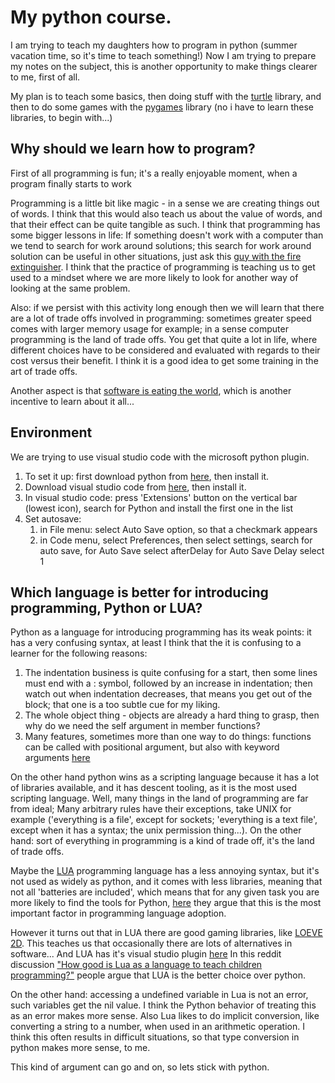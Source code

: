 # My python course.

I am trying to teach my daughters how to program in python (summer vacation time, so it's time to teach something!) 
Now I am trying to prepare my notes on the subject, this is another opportunity to make things clearer to me, first of all.

My plan is to teach some basics, then doing stuff with the [turtle](https://docs.python.org/3/library/turtle.html) library, and then to do some games with the [pygames](https://www.pygame.org/wiki/GettingStarted) library (no i have to learn these libraries, to begin with...)

## Why should we learn how to program?

First of all programming is fun; it's a really enjoyable moment, when a program finally starts to work

Programming is a little bit like magic - in a sense we are creating things out of words. I think that this would also teach us about the value of words, and that their effect can be quite tangible as such.  I think that programming has some bigger lessons in life: If something doesn't work with a computer than we tend to search for work around solutions; this search for work around solution can be useful in other situations, just ask this [guy with the fire extinguisher](https://www.youtube.com/watch?v=NPW3mvAN0Rc). I think that the practice of programming is teaching us to get used to a mindset where we are more likely to look for another way of looking at the same problem.

Also: if we persist with this activity long enough then we will learn that there are a lot of trade offs involved in programming: sometimes greater speed comes with larger memory usage for example; in a sense computer programming is the land of trade offs. You get that quite a lot in life, where different choices have to be considered and evaluated with regards to their cost versus their benefit. I think it is a good idea to get some training in the art of trade offs.

Another aspect is that [software is eating the world](https://www.youtube.com/watch?v=UW5ktbit2s0), which is another incentive to learn about it all...

## Environment 

We are trying to use visual studio code with the microsoft python plugin.

1. To set it up: first download python from [here](https://www.python.org/downloads/), then install it.
2. Download visual studio code from [here](https://code.visualstudio.com/Download), then install it.
3. In visual studio code: press 'Extensions' button on the vertical bar (lowest icon), search for Python and install the first one in the list
4. Set autosave:
    1. in File menu: select Auto Save option, so that a checkmark appears
    2. in Code menu, select Preferences, then select settings, search for auto save, for Auto Save select afterDelay for Auto Save Delay select 1

## Which language is better for introducing programming, Python or LUA?

Python as a language for introducing programming has its weak points: it has a very confusing syntax, at least I think that the it is confusing to a learner for the following reasons:

1. The indentation business is quite confusing for a start, then some lines must end with a : symbol, followed by an increase in indentation; then watch out when indentation decreases, that means you get out of the block; that one is a too subtle cue for my liking.
2. The whole object thing - objects are already a hard thing to grasp, then why do we need the self argument in member functions?
3. Many features, sometimes more than one way to do things: functions can be called with positional argument, but also with keyword arguments [here](https://python.plainenglish.io/python-positional-arguments-vs-keyword-arguments-passing-variable-number-of-arguments-args-vs-8e1b0629828)

On the other hand python wins as a scripting language because it has a lot of libraries available, and it has descent tooling, as it is the most used scripting language.
Well, many things in the land of programming are far from ideal; Many arbitrary rules have their exceptions, take UNIX for example ('everything is a file', except for sockets; 'everything is a text file', except when it has a syntax; the unix permission thing...). On the other hand: sort of everything in programming is a kind of trade off, it's the land of trade offs.

Maybe the [LUA](https://en.wikipedia.org/wiki/Lua_(programming_language))  programming language has a less annoying syntax, but it's not used as widely as python, and it comes with less libraries, meaning that not all 'batteries are included', which means that for any given task you are more likely to find the tools for Python, [here](https://szabgab.com/batteries-included.html) they argue that this is the most important factor in programming language adoption.

However it turns out that in LUA there are good gaming libraries, like [LOEVE 2D](https://love2d.org/). This teaches us that occasionally there are lots of alternatives in software... And LUA has it's visual studio plugin [here](https://marketplace.visualstudio.com/items?itemName=trixnz.vscode-lua) In this reddit discussion ["How good is Lua as a language to teach children programming?"](https://www.reddit.com/r/lua/comments/hygw6j/how_good_is_lua_as_a_language_to_teach_children/) people argue that LUA is the better choice over python.

On the other hand: accessing a undefined variable in Lua is not an error, such variables get the nil value. I think the Python behavior of treating this as an error makes more sense.
Also Lua likes to do implicit conversion, like converting a string to a number, when used in an arithmetic operation. I think this often results in difficult situations, so that type conversion in python makes more sense, to me.

This kind of argument can go and on, so lets stick with python.
